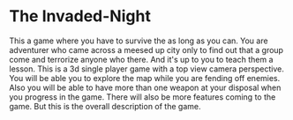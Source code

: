 # The Invaded-Night

This a game where you have to survive the as long as you can. You are adventurer who came across a meesed up city only to find out that a group come and terrorize anyone who there. And it's up to you to teach them a lesson. This is a 3d single player game with a top view camera perspective. You will be able you to explore the map while you are fending off enemies. Also you will be able to have more than one weapon at your disposal when you progress in the game. There will also be more features coming to the game. But this is the overall description of the game.
